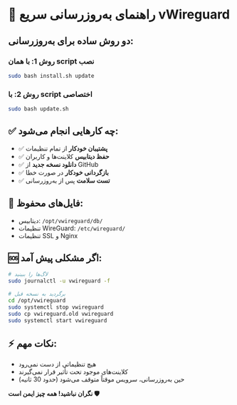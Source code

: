 # 🔄 راهنمای به‌روزرسانی سریع vWireguard

## دو روش ساده برای به‌روزرسانی:

### روش 1: با همان script نصب
```bash
sudo bash install.sh update
```

### روش 2: با script اختصاصی
```bash
sudo bash update.sh
```

## ✅ چه کارهایی انجام می‌شود:

- ✅ **پشتیبان خودکار** از تمام تنظیمات
- ✅ **حفظ دیتابیس** کلاینت‌ها و کاربران
- ✅ **دانلود نسخه جدید** از GitHub
- ✅ **بازگردانی خودکار** در صورت خطا
- ✅ **تست سلامت** پس از به‌روزرسانی

## 📁 فایل‌های محفوظ:
- دیتابیس: `/opt/vwireguard/db/`
- تنظیمات WireGuard: `/etc/wireguard/`
- تنظیمات SSL و Nginx

## 🆘 اگر مشکلی پیش آمد:
```bash
# لاگ‌ها را ببینید
sudo journalctl -u vwireguard -f

# برگردید به نسخه قبل
cd /opt/vwireguard
sudo systemctl stop vwireguard
sudo cp vwireguard.old vwireguard
sudo systemctl start vwireguard
```

## ⚡ نکات مهم:
- هیچ تنظیماتی از دست نمی‌رود
- کلاینت‌های موجود تحت تأثیر قرار نمی‌گیرند
- حین به‌روزرسانی، سرویس موقتاً متوقف می‌شود (حدود 30 ثانیه)

**نگران نباشید! همه چیز ایمن است 🛡️** 
 